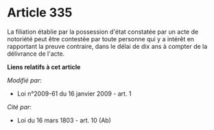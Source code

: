 # Article 335

La filiation établie par la possession d'état constatée par un acte de notoriété peut être contestée par toute personne qui y
a intérêt en rapportant la preuve contraire, dans le délai de dix ans à compter de la délivrance de l'acte.

**Liens relatifs à cet article**

_Modifié par_:

  - Loi n°2009-61 du 16 janvier 2009 - art. 1

_Cité par_:

  - Loi du 16 mars 1803 - art. 10 (Ab)

